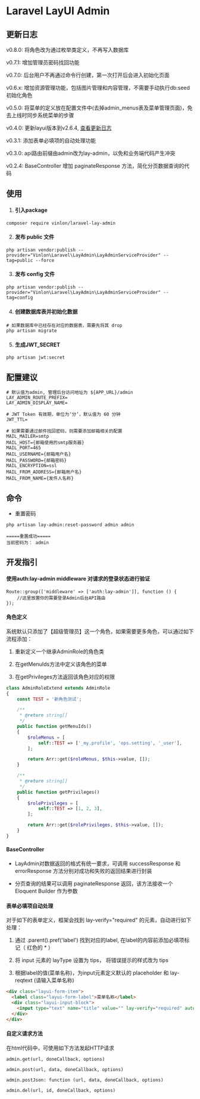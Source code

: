 # Laravel LayUI Admin

## 更新日志

v0.8.0: 将角色改为通过枚举类定义，不再写入数据库

v0.7.1: 增加管理员密码找回功能

v0.7.0: 后台用户不再通过命令行创建，第一次打开后会进入初始化页面

v0.6.x: 增加资源管理功能，包括图片管理和内容管理，不需要手动执行db:seed初始化角色 

v0.5.0: 将菜单的定义放在配置文件中(去掉admin_menus表及菜单管理页面)，免去上线时同步系统菜单的步骤

v0.4.0: 更新layui版本到v2.6.4, [查看更新日志](https://www.layui.com/doc/base/changelog.html)

v0.3.1: 添加表单必填项的自动处理功能

v0.3.0: api路由前缀由admin改为lay-admin，以免和业务端代码产生冲突

v0.2.4: BaseController 增加 paginateResponse 方法，简化分页数据查询的代码


## 使用

1. #### 引入package 

```shell
composer require vinlon/laravel-lay-admin
```

2. #### 发布 public 文件

```shell
php artisan vendor:publish --provider="Vinlon\Laravel\LayAdmin\LayAdminServiceProvider" --tag=public --force
```

3. #### 发布 config 文件

```shell
php artisan vendor:publish --provider="Vinlon\Laravel\LayAdmin\LayAdminServiceProvider" --tag=config
```

4. #### 创建数据库表并初始化数据

```shell
# 如果数据库中已经存在对应的数据表，需要先将其 drop
php artisan migrate
```

5. #### 生成JWT_SECRET

```shell
php artisan jwt:secret
```
   
## 配置建议

```
# 默认值为admin, 管理后台访问地址为 ${APP_URL}/admin
LAY_ADMIN_ROUTE_PREFIX=
LAY_ADMIN_DISPLAY_NAME=

# JWT Token 有效期，单位为‘分’，默认值为 60 分钟
JWT_TTL=

# 如果需要通过邮件找回密码，则需要添加邮箱相关的配置
MAIL_MAILER=smtp
MAIL_HOST={邮箱使用的smtp服务器}
MAIL_PORT=465
MAIL_USERNAME={邮箱用户名}
MAIL_PASSWORD={邮箱密码}
MAIL_ENCRYPTION=ssl
MAIL_FROM_ADDRESS={邮箱用户名}
MAIL_FROM_NAME={发件人名称}
```


## 命令

- 重置密码

```
php artisan lay-admin:reset-password admin admin
```

```
=====重置成功=====
当前密码为： admin
```


## 开发指引

#### 使用auth:lay-admin middleware 对请求的登录状态进行验证

```
Route::group(['middleware' => ['auth:lay-admin']], function () {
    //这里放置你的需要登录Admin后台API路由
});
```

#### 角色定义

系统默认只添加了【超级管理员】这一个角色，如果需要更多角色，可以通过如下流程添加：

1. 重新定义一个继承AdminRole的角色类

2. 在getMenuIds方法中定义该角色的菜单

3. 在getPrivileges方法返回该角色对应的权限

```php
class AdminRoleExtend extends AdminRole
{
    const TEST = '新角色测试';

    /**
     * @return string[]
     */
    public function getMenuIds()
    {
        $roleMenus = [
            self::TEST => ['_my.profile', 'ops.setting', '_user'],
        ];

        return Arr::get($roleMenus, $this->value, []);
    }

    /**
     * @return string[]
     */
    public function getPrivileges()
    {
        $rolePrivileges = [
            self::TEST => [1, 2, 3],
        ];

        return Arr::get($rolePrivileges, $this->value, []);
    }
}

```

#### BaseController

- LayAdmin对数据返回的格式有统一要求，可调用 successResponse 和 errorResponse 方法分别对成功和失败的返回结果进行封装

- 分页查询的结果可以调用 paginateResponse 返回，该方法接收一个 Eloquent Builder 作为参数

#### 表单必填项自动处理

对于如下的表单定义，框架会找到 lay-verify="required" 的元素，自动进行如下处理：

1. 通过 .parent().pref('label') 找到对应的label, 在label的内容前添加必填项标记（ 红色的 * ） 

2. 将 input 元素的 layType 设置为 tips， 将错误提示的样式改为 tips

3. 根据label的值(菜单名称)，为input元素定义默认的 placeholder 和 lay-reqtext (请输入菜单名称)

```html
<div class="layui-form-item">
  <label class="layui-form-label">菜单名称</label>
  <div class="layui-input-block">
    <input type="text" name="title" value="" lay-verify="required" autocomplete="off" class="layui-input">
  </div>
</div>
```

#### 

#### 自定义请求方法
    
在html代码中，可使用如下方法发起HTTP请求

```
admin.get(url, doneCallback, options)

admin.post(url, data, doneCallback, options)

admin.postJson: function (url, data, doneCallback, options)

admin.del(url, id, doneCallback, options)
```







